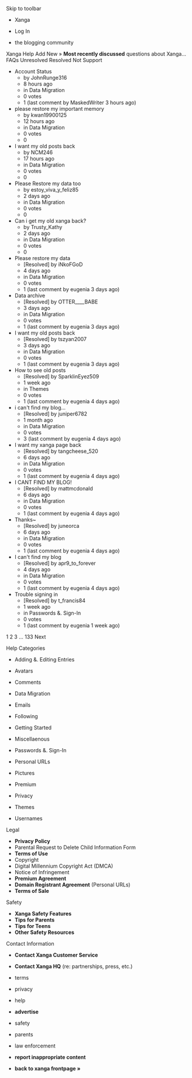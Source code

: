 Skip to toolbar

*   Xanga

*   Log In

*   the blogging community

Xanga Help Add New » **Most recently discussed** questions about Xanga… FAQs Unresolved Resolved Not Support

*   Account Status
    *   by JohnRunge316
    *   8 hours ago
    *   in Data Migration
    *   0 votes
    *   1 (last comment by MaskedWriter 3 hours ago)
*   please restore my important memory
    *   by kwan19900125
    *   12 hours ago
    *   in Data Migration
    *   0 votes
    *   0
*   I want my old posts back
    *   by NCM246
    *   17 hours ago
    *   in Data Migration
    *   0 votes
    *   0
*   Please Restore my data too
    *   by estoy\_viva\_y\_feliz85
    *   2 days ago
    *   in Data Migration
    *   0 votes
    *   0
*   Can i get my old xanga back?
    *   by Trusty\_Kathy
    *   2 days ago
    *   in Data Migration
    *   0 votes
    *   0
*   Please restore my data
    *   \[Resolved\] by iNkoFGoD
    *   4 days ago
    *   in Data Migration
    *   0 votes
    *   1 (last comment by eugenia 3 days ago)
*   Data archive
    *   \[Resolved\] by OTTER\_\_\_\_BABE
    *   3 days ago
    *   in Data Migration
    *   0 votes
    *   1 (last comment by eugenia 3 days ago)
*   I want my old posts back
    *   \[Resolved\] by tszyan2007
    *   3 days ago
    *   in Data Migration
    *   0 votes
    *   1 (last comment by eugenia 3 days ago)
*   How to see old posts
    *   \[Resolved\] by SparklinEyez509
    *   1 week ago
    *   in Themes
    *   0 votes
    *   1 (last comment by eugenia 4 days ago)
*   i can't find my blog...
    *   \[Resolved\] by juniper6782
    *   1 month ago
    *   in Data Migration
    *   0 votes
    *   3 (last comment by eugenia 4 days ago)
*   I want my xanga page back
    *   \[Resolved\] by tangcheese\_520
    *   6 days ago
    *   in Data Migration
    *   0 votes
    *   1 (last comment by eugenia 4 days ago)
*   I CANT FIND MY BLOG!
    *   \[Resolved\] by mattmcdonald
    *   6 days ago
    *   in Data Migration
    *   0 votes
    *   1 (last comment by eugenia 4 days ago)
*   Thanks~
    *   \[Resolved\] by juneorca
    *   6 days ago
    *   in Data Migration
    *   0 votes
    *   1 (last comment by eugenia 4 days ago)
*   I can't find my blog
    *   \[Resolved\] by apr9\_to\_forever
    *   4 days ago
    *   in Data Migration
    *   0 votes
    *   1 (last comment by eugenia 4 days ago)
*   Trouble signing in
    *   \[Resolved\] by t\_francis84
    *   1 week ago
    *   in Passwords &. Sign-In
    *   0 votes
    *   1 (last comment by eugenia 1 week ago)

1 2 3 ... 133 Next

Help Categories

*   Adding &. Editing Entries
*   Avatars
*   Comments
*   Data Migration
*   Emails
*   Following
*   Getting Started
*   Miscellaenous

*   Passwords &. Sign-In
*   Personal URLs
*   Pictures
*   Premium
*   Privacy
*   Themes
*   Usernames

Legal

*   **Privacy Policy**
*   Parental Request to Delete Child Information Form
*   **Terms of Use**
*   Copyright
*   Digital Millennium Copyright Act (DMCA)
*   Notice of Infringement
*   **Premium Agreement**
*   **Domain Registrant Agreement** (Personal URLs)
*   **Terms of Sale**

Safety

*   **Xanga Safety Features**
*   **Tips for Parents**
*   **Tips for Teens**
*   **Other Safety Resources**

Contact Information

*   **Contact Xanga Customer Service**
*   **Contact Xanga HQ** (re: partnerships, press, etc.)

*   terms
*   privacy
*   help
*   **advertise**

*   safety
*   parents
*   law enforcement
*   **report inappropriate content**

*   **back to xanga frontpage »**